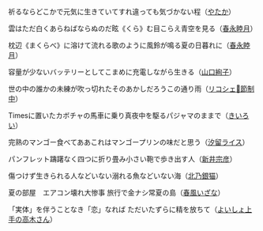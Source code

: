 祈るならどこかで元気に生きていてすれ違っても気づかない程（[やたか](https://x.com/yataka28)）

雲はただ白くあらねばならぬのだ眩《くら》む目こらえ青空を見る（[春永睦月](https://x.com/HarunagaMutsuki)）

枕辺《まくらべ》に溶けて流れる歌のように風鈴が鳴る夏の日暮れに（[春永睦月](https://x.com/HarunagaMutsuki)）

容量が少ないバッテリーとしてこまめに充電しながら生きる（[山口絢子](https://x.com/sorapoky)）

世の中の誰かの未練が吹っ切れたそのあかしだろうこの通り雨（[リコシェ📍節制中](https://x.com/aca_tabby)）

Timesに置いたカボチャの馬車に乗り真夜中を駆るパジャマのままで（[きいろい](https://x.com/kiroi_iorik)）

完熟のマンゴー食べてああこれはマンゴープリンの味だと思う（[汐留ライス](https://x.com/RCodome)）

パンフレット躊躇なく四つに折り畳み小さい鞄で歩き出す人（[新井宗彦](https://x.com/mukadeyakata)）

傷つけず生きられる人などいない溺れる魚などいない海（[北乃銀猫](https://x.com/Silbernekatze_)）

夏の部屋　エアコン壊れ大惨事
旅行で金ナシ常夏の島（[春風いざな](https://x.com/AsuranAberu0001)）

「実体」を伴うことなき「恋」なれば
ただいたずらに精を放ちて（[よいしょ上手の高木さん](https://x.com/Precure_Yoisho)）

